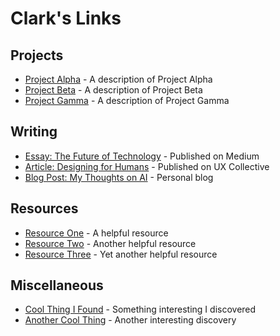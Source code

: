 # Clark's Links

## Projects
- [Project Alpha](https://example.com/project-alpha) - A description of Project Alpha
- [Project Beta](https://example.com/project-beta) - A description of Project Beta
- [Project Gamma](https://example.com/project-gamma) - A description of Project Gamma

## Writing
- [Essay: The Future of Technology](https://example.com/essay1) - Published on Medium
- [Article: Designing for Humans](https://example.com/article1) - Published on UX Collective
- [Blog Post: My Thoughts on AI](https://example.com/blog1) - Personal blog

## Resources
- [Resource One](https://example.com/resource1) - A helpful resource
- [Resource Two](https://example.com/resource2) - Another helpful resource
- [Resource Three](https://example.com/resource3) - Yet another helpful resource

## Miscellaneous
- [Cool Thing I Found](https://example.com/cool1) - Something interesting I discovered
- [Another Cool Thing](https://example.com/cool2) - Another interesting discovery